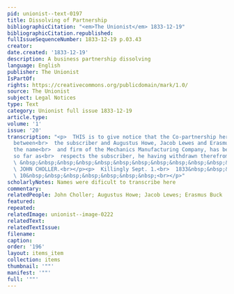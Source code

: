 ```yaml
---
pid: unionist--text-0197
title: Dissolving of Partnership
bibliographicCitation: "<em>The Unionist</em> 1833-12-19"
bibliographicCitation.republished: 
fullIssueSequenceNumber: 1833-12-19 p.03.43
creator: 
date.created: '1833-12-19'
description: A business partnership dissolving
language: English
publisher: The Unionist
IsPartOf: 
rights: https://creativecommons.org/publicdomain/mark/1.0/
source: The Unionist
subject: Legal Notices
type: Text
category: Unionist full issue 1833-12-19
article.type: 
volume: '1'
issue: '20'
transcription: "<p>  THIS is to give notice that the Co-partnership heretofore subsisting
  between<br>  the subscriber and Augustus Howe, Jacob Lewes and Erasmus Buck under
  the name<br>  and firm of the Mechanics Manufacturing Company, has been dissolved
  so far as<br>  respects the subscriber, he having withdrawn therefrom<br></p><p>
  \ &nbsp;&nbsp;&nbsp;&nbsp;&nbsp;&nbsp;&nbsp;&nbsp;&nbsp;&nbsp;&nbsp;&nbsp;&nbsp;&nbsp;&nbsp;&nbsp;&nbsp;&nbsp;&nbsp;&nbsp;&nbsp;&nbsp;&nbsp;&nbsp;&nbsp;&nbsp;&nbsp;&nbsp;&nbsp;&nbsp;&nbsp;&nbsp;&nbsp;&nbsp;&nbsp;<br>
  \ JOHN CHOLLER.<br></p><p>  Killingly Sept. 1.<br>  1833&nbsp;&nbsp;&nbsp;&nbsp;&nbsp;&nbsp;&nbsp;&nbsp;&nbsp;&nbsp;&nbsp;&nbsp;&nbsp;&nbsp;&nbsp;&nbsp;&nbsp;&nbsp;&nbsp;&nbsp;&nbsp;&nbsp;&nbsp;&nbsp;<br>
  \ 10&nbsp;&nbsp;&nbsp;&nbsp;&nbsp;&nbsp;&nbsp;<br></p>"
scholarlyNotes: Names were dificult to transcribe here
commentary: 
relatedPeople: John Choller; Augustus Howe; Jacob Lewes; Erasmus Buck
featured: 
repeated: 
relatedImage: unionist--image-0222
relatedText: 
relatedTextIssue: 
filename: 
caption: 
order: '196'
layout: items_item
collection: items
thumbnail: '""'
manifest: '""'
full: '""'
---
```

